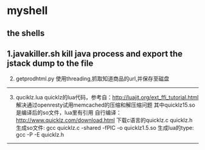 myshell
=======

the shells
-------------
1.javakiller.sh  kill java process and export the jstack dump to the file
-------------
2. getprodhtml.py  使用threading,抓取知道商品的url,并保存至磁盘
-------------
3. quciklz.lua   quicklz的lua代码，参考自：http://luajit.org/ext_ffi_tutorial.html
   解决通过openresty试用memcached的压缩和解压缩问题
   其中quicklz15.so  是编译后的so文件，lua里有引用
   自行编译：
   http://www.quicklz.com/download.html 下载c语言的quicklz.c quicklz.h
   生成so文件:
   gcc quicklz.c -shared -fPIC -o quicklz1.5.so
   生成lua的type:
   gcc -P -E quicklz.h

-------------  
